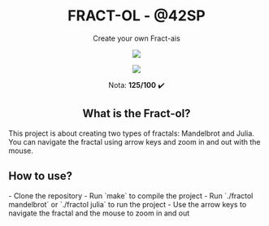 <h1 align="center"><strong>FRACT-OL - @42SP</strong></h1>

<p align="center">Create your own Fract-ais </p>

<p align="center"><a href="https://www.42sp.org.br/" target="_blank"><img src="https://img.shields.io/static/v1?label=&message=SP&color=000&style=for-the-badge&logo=42""></a></p>
<p align="center"><img src="https://github.com/ayogun/42-project-badges/raw/main/badges/fract-olm.png"> </p>
 <p align="center">Nota: <strong>125/100</strong> ✔️ </p>

<h2 align="center"><strong>What is the Fract-ol?</strong></h2>

This project is about creating two types of fractals: Mandelbrot and Julia. You can navigate the fractal using arrow keys and zoom in and out with the mouse.

<h2 align=><strong>How to use?</strong></h2>
- Clone the repository
- Run `make` to compile the project
- Run `./fractol mandelbrot` or `./fractol julia` to run the project
- Use the arrow keys to navigate the fractal and the mouse to zoom in and out
